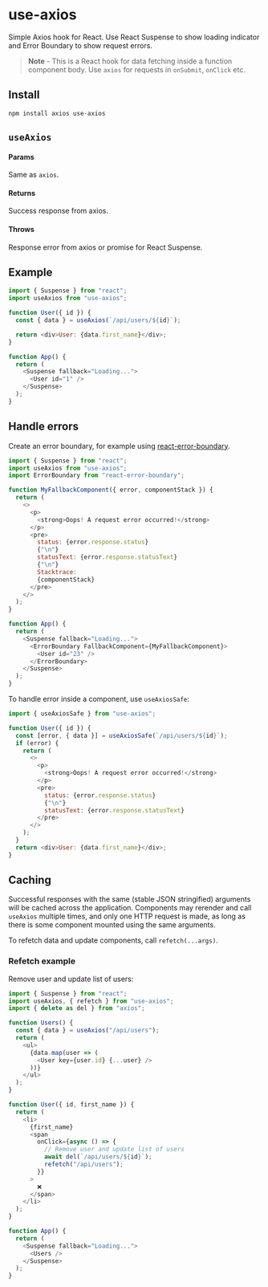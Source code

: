# use-axios

Simple Axios hook for React. Use React Suspense to show loading indicator and Error Boundary to show request errors.

> **Note** - This is a React hook for data fetching inside a function component body. Use `axios` for requests in `onSubmit`, `onClick` etc.

## Install

```sh
npm install axios use-axios
```

## `useAxios`

#### Params

Same as `axios`.

#### Returns

Success response from axios.

#### Throws

Response error from axios or promise for React Suspense.

## Example

```js
import { Suspense } from "react";
import useAxios from "use-axios";

function User({ id }) {
  const { data } = useAxios(`/api/users/${id}`);

  return <div>User: {data.first_name}</div>;
}

function App() {
  return (
    <Suspense fallback="Loading...">
      <User id="1" />
    </Suspense>
  );
}
```

## Handle errors

Create an error boundary, for example using [react-error-boundary](https://github.com/bvaughn/react-error-boundary).

```js
import { Suspense } from "react";
import useAxios from "use-axios";
import ErrorBoundary from "react-error-boundary";

function MyFallbackComponent({ error, componentStack }) {
  return (
    <>
      <p>
        <strong>Oops! A request error occurred!</strong>
      </p>
      <pre>
        status: {error.response.status}
        {"\n"}
        statusText: {error.response.statusText}
        {"\n"}
        Stacktrace:
        {componentStack}
      </pre>
    </>
  );
}

function App() {
  return (
    <Suspense fallback="Loading...">
      <ErrorBoundary FallbackComponent={MyFallbackComponent}>
        <User id="23" />
      </ErrorBoundary>
    </Suspense>
  );
}
```

To handle error inside a component, use `useAxiosSafe`:

```js
import { useAxiosSafe } from "use-axios";

function User({ id }) {
  const [error, { data }] = useAxiosSafe(`/api/users/${id}`);
  if (error) {
    return (
      <>
        <p>
          <strong>Oops! A request error occurred!</strong>
        </p>
        <pre>
          status: {error.response.status}
          {"\n"}
          statusText: {error.response.statusText}
        </pre>
      </>
    );
  }
  return <div>User: {data.first_name}</div>;
}
```

## Caching

Successful responses with the same (stable JSON stringified) arguments will be cached across the application. Components may rerender and call `useAxios` multiple times, and only one HTTP request is made, as long as there is some component mounted using the same arguments.

To refetch data and update components, call `refetch(...args)`.

### Refetch example

Remove user and update list of users:

```js
import { Suspense } from "react";
import useAxios, { refetch } from "use-axios";
import { delete as del } from "axios";

function Users() {
  const { data } = useAxios("/api/users");
  return (
    <ul>
      {data.map(user => (
        <User key={user.id} {...user} />
      ))}
    </ul>
  );
}

function User({ id, first_name }) {
  return (
    <li>
      {first_name}
      <span
        onClick={async () => {
          // Remove user and update list of users
          await del(`/api/users/${id}`);
          refetch("/api/users");
        }}
      >
        ❌
      </span>
    </li>
  );
}

function App() {
  return (
    <Suspense fallback="Loading...">
      <Users />
    </Suspense>
  );
}
```
